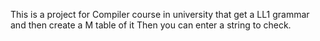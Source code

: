This is a project for Compiler course in university that get a LL1 grammar and then create a M table of it 
Then you can enter a string to check.
